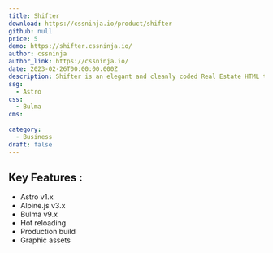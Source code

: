 ```yaml
---
title: Shifter
download: https://cssninja.io/product/shifter
github: null
price: 5
demo: https://shifter.cssninja.io/
author: cssninja
author_link: https://cssninja.io/
date: 2023-02-26T00:00:00.000Z
description: Shifter is an elegant and cleanly coded Real Estate HTML template that has been handcrafted with care and patience.
ssg:
  - Astro
css:
  - Bulma
cms:
  
category:
  - Business
draft: false
---
```


## Key Features :

- Astro v1.x
- Alpine.js v3.x
- Bulma v9.x
- Hot reloading
- Production build
- Graphic assets